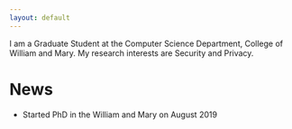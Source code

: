 ```yaml
---
layout: default
---
```


I am a Graduate Student at the Computer Science Department, College of William and Mary. My research interests are Security and Privacy.

# News

- Started PhD in the William and Mary on August 2019
